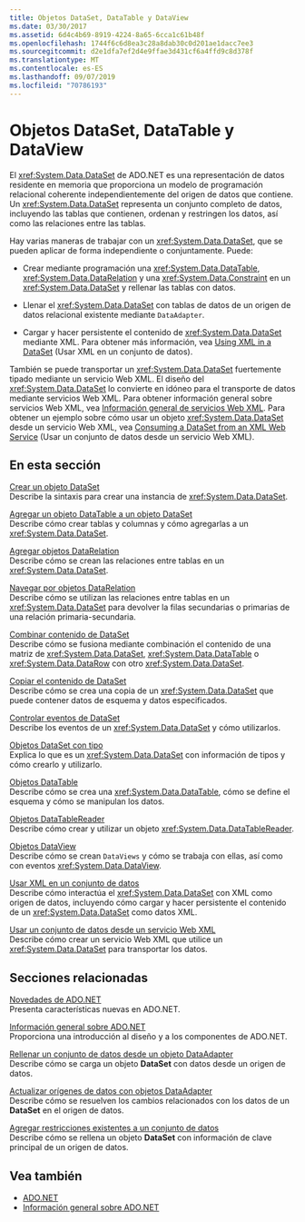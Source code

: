 ```yaml
---
title: Objetos DataSet, DataTable y DataView
ms.date: 03/30/2017
ms.assetid: 6d4c4b69-8919-4224-8a65-6cca1c61b48f
ms.openlocfilehash: 1744f6c6d8ea3c28a8dab30c0d201ae1dacc7ee3
ms.sourcegitcommit: d2e1dfa7ef2d4e9ffae3d431cf6a4ffd9c8d378f
ms.translationtype: MT
ms.contentlocale: es-ES
ms.lasthandoff: 09/07/2019
ms.locfileid: "70786193"
---
```

# <a name="datasets-datatables-and-dataviews"></a>Objetos DataSet, DataTable y DataView
El <xref:System.Data.DataSet> de ADO.NET es una representación de datos residente en memoria que proporciona un modelo de programación relacional coherente independientemente del origen de datos que contiene. Un <xref:System.Data.DataSet> representa un conjunto completo de datos, incluyendo las tablas que contienen, ordenan y restringen los datos, así como las relaciones entre las tablas.  
  
 Hay varias maneras de trabajar con un <xref:System.Data.DataSet>, que se pueden aplicar de forma independiente o conjuntamente. Puede:  
  
- Crear mediante programación una <xref:System.Data.DataTable>, <xref:System.Data.DataRelation> y una <xref:System.Data.Constraint> en un <xref:System.Data.DataSet> y rellenar las tablas con datos.  
  
- Llenar el <xref:System.Data.DataSet> con tablas de datos de un origen de datos relacional existente mediante `DataAdapter`.  
  
- Cargar y hacer persistente el contenido de <xref:System.Data.DataSet> mediante XML. Para obtener más información, vea [Using XML in a DataSet](using-xml-in-a-dataset.md) (Usar XML en un conjunto de datos).  
  
 También se puede transportar un <xref:System.Data.DataSet> fuertemente tipado mediante un servicio Web XML. El diseño del <xref:System.Data.DataSet> lo convierte en idóneo para el transporte de datos mediante servicios Web XML. Para obtener información general sobre servicios Web XML, vea [Información general de servicios Web XML](https://docs.microsoft.com/previous-versions/dotnet/netframework-4.0/w9fdtx28(v=vs.100)). Para obtener un ejemplo sobre cómo usar un objeto <xref:System.Data.DataSet> desde un servicio Web XML, vea [Consuming a DataSet from an XML Web Service](consuming-a-dataset-from-an-xml-web-service.md) (Usar un conjunto de datos desde un servicio Web XML).  
  
## <a name="in-this-section"></a>En esta sección  
 [Crear un objeto DataSet](creating-a-dataset.md)  
 Describe la sintaxis para crear una instancia de <xref:System.Data.DataSet>.  
  
 [Agregar un objeto DataTable a un objeto DataSet](adding-a-datatable-to-a-dataset.md)  
 Describe cómo crear tablas y columnas y cómo agregarlas a un <xref:System.Data.DataSet>.  
  
 [Agregar objetos DataRelation](adding-datarelations.md)  
 Describe cómo se crean las relaciones entre tablas en un <xref:System.Data.DataSet>.  
  
 [Navegar por objetos DataRelation](navigating-datarelations.md)  
 Describe cómo se utilizan las relaciones entre tablas en un <xref:System.Data.DataSet> para devolver la filas secundarias o primarias de una relación primaria-secundaria.  
  
 [Combinar contenido de DataSet](merging-dataset-contents.md)  
 Describe cómo se fusiona mediante combinación el contenido de una matriz de <xref:System.Data.DataSet>, <xref:System.Data.DataTable> o <xref:System.Data.DataRow> con otro <xref:System.Data.DataSet>.  
  
 [Copiar el contenido de DataSet](copying-dataset-contents.md)  
 Describe cómo se crea una copia de un <xref:System.Data.DataSet> que puede contener datos de esquema y datos especificados.  
  
 [Controlar eventos de DataSet](handling-dataset-events.md)  
 Describe los eventos de un <xref:System.Data.DataSet> y cómo utilizarlos.  
  
 [Objetos DataSet con tipo](typed-datasets.md)  
 Explica lo que es un <xref:System.Data.DataSet> con información de tipos y cómo crearlo y utilizarlo.  
  
 [Objetos DataTable](datatables.md)  
 Describe cómo se crea una <xref:System.Data.DataTable>, cómo se define el esquema y cómo se manipulan los datos.  
  
 [Objetos DataTableReader](datatablereaders.md)  
 Describe cómo crear y utilizar un objeto <xref:System.Data.DataTableReader>.  
  
 [Objetos DataView](dataviews.md)  
 Describe cómo se crean `DataViews` y cómo se trabaja con ellas, así como con eventos <xref:System.Data.DataView>.  
  
 [Usar XML en un conjunto de datos](using-xml-in-a-dataset.md)  
 Describe cómo interactúa el <xref:System.Data.DataSet> con XML como origen de datos, incluyendo cómo cargar y hacer persistente el contenido de un <xref:System.Data.DataSet> como datos XML.  
  
 [Usar un conjunto de datos desde un servicio Web XML](consuming-a-dataset-from-an-xml-web-service.md)  
 Describe cómo crear un servicio Web XML que utilice un <xref:System.Data.DataSet> para transportar los datos.  
  
## <a name="related-sections"></a>Secciones relacionadas  
 [Novedades de ADO.NET](../whats-new.md)  
 Presenta características nuevas en ADO.NET.  
  
 [Información general sobre ADO.NET](../ado-net-overview.md)  
 Proporciona una introducción al diseño y a los componentes de ADO.NET.  
  
 [Rellenar un conjunto de datos desde un objeto DataAdapter](../populating-a-dataset-from-a-dataadapter.md)  
 Describe cómo se carga un objeto **DataSet** con datos desde un origen de datos.  
  
 [Actualizar orígenes de datos con objetos DataAdapter](../updating-data-sources-with-dataadapters.md)  
 Describe cómo se resuelven los cambios relacionados con los datos de un **DataSet** en el origen de datos.  
  
 [Agregar restricciones existentes a un conjunto de datos](../adding-existing-constraints-to-a-dataset.md)  
 Describe cómo se rellena un objeto **DataSet** con información de clave principal de un origen de datos.  
  
## <a name="see-also"></a>Vea también

- [ADO.NET](../index.md)
- [Información general sobre ADO.NET](../ado-net-overview.md)

